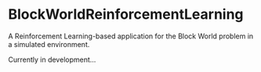 # BlockWorldReinforcementLearning
A Reinforcement Learning-based application for the Block World problem in a simulated environment.

Currently in development...
